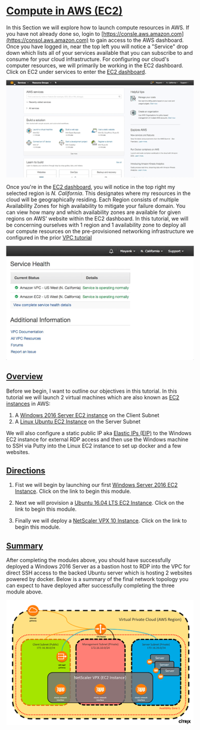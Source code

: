 # [Compute in AWS (EC2)](#EC2) #

In this Section we will explore how to launch compute resources in AWS. If you have not already done so, login to [https://consle.aws.amazon.com](https://consol.aws.amazon.com) to gain access to the AWS dashboard. Once you have logged in, near the top left you will notice a "Service" drop down which lists all of your services available that you can subscribe to and consume for your cloud infrastructure. For configuring our cloud's computer resources, we will primarily be working in the EC2 dashboard. Click on EC2 under services to enter the [EC2 dashboard](https://console.aws.amazon.com/ec2/). 

![AWS Dashboard Services](images/AWS-EC2-Dashboard.gif)

Once you're in the [EC2 dashboard](https://console.aws.amazon.com/ec2/), you will notice in the top right my selected region is *N. California*. This designates where my resources in the cloud will be geographically residing. Each Region consists of multiple Availability Zones for high availability to mitigate your failure domain. You can view how many and which availability zones are available for given regions on AWS' website within the EC2 dashboard. In this tutorial, we will be concerning ourselves with 1 region and 1 availability zone to deploy all our compute resources  on the pre-provisioned networking infrastructure we configured in the prior [VPC tutorial](../VPC/)

![AWS Regions and Availibility Zones](images/AWS-AZ.gif)

##  [Overview](#EC2-Overview) ##
Before we begin, I want to outline our objectives in this tutorial. In this tutorial we will launch 2 virtual machines which are also known as [EC2 instances](https://aws.amazon.com/ec2/details/) in AWS:
  
  1. A [Windows 2016 Server EC2 instance](https://aws.amazon.com/marketplace/pp/B01M7SJEU7?ref=cns_srchrow) on the Client Subnet
  2. A [Linux Ubuntu EC2 Instance](https://aws.amazon.com/marketplace/pp/B01JBL2M0O?qid=1493848518901&sr=0-1&ref_=srh_res_product_title) on the Server Subnet

We will also configure a static public IP aka [Elastic IPs (EIP)](http://docs.aws.amazon.com/AWSEC2/latest/UserGuide/elastic-ip-addresses-eip.html) to the Windows EC2 instance for external RDP access and then use the Windows machine to SSH via Putty into the Linux EC2 instance to set up docker and a few websites.

## [Directions](/Windows-EC2/README.md#EC2-Windows) ##
1. Fist we will begin by launching our first [Windows Server 2016 EC2 Instance](Windows-EC2/README.md#EC2-Windows). Click on the link to begin this module.

2. Next we will provision a [Ubuntu 16.04 LTS EC2 Instance](Ubuntu-EC2/README.md#Linux-EC2). Click on the link to begin this module.

3. Finally we will deploy a [NetScaler VPX 10 Instance](Deploy-NS/README.md). Click on the link to begin this module.


## [Summary](#EC2-Summary) ##

After completing the modules above, you should have successfully deployed a Windows 2016 Server as a bastion host to RDP into the VPC for direct SSH access to the backed Ubuntu server which is hosting 2 websites powered by docker. Below is a summary of the final network topology you can expect to have deployed after successfully completing the three module above. 

![Final VPC Topology](./Deploy-NS/images/AWS-EC2-final-NS-topology.png)
	
 



